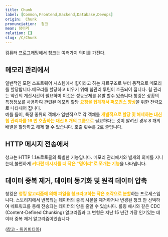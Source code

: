 ```yaml
---
title: Chunk
label: [Common,Frontend,Backend,Database,Devops]
origin:  Chunk
pronunciation:  청크
mean: 덩어리
relation: []
slug: /C/Chunk
---
```


<content>
<p>컴퓨터 프로그래밍에서 청크는 여러가지 의미를 가진다.</p><h2 id="">메모리 관리에서</h2><p>일반적인 모던 소프트웨어 시스템에서 힙이라고 하는 자료구조로 부터 동적으로 메모리를 할당합니다.메모리를 할당하고 비우기 위해 힙관리 루틴이 호출되어 집니다. 힙 관리는 약간의 계산시간이 필요하며 이것은 성능문제를 유발 할수 있습니다.청킹은 상황의 특정정보를 사용하여 관련된 메모리 할당 <span style="color:#FFBF00; font-weight:bold;">요청을 집계해서 퍼포먼스 향상</span>을 위한 전략으로 나타내어 집니다.<br />예를 들어, 특정 종류의 객체가 일반적으로 각 객체를 <span style="color:#FFBF00; font-weight:bold;">개별적으로 할당 및 해제하는 대신 힙 관리자를 16 번 호출하는 대신 8 개의 그룹으로</span> 필요하다는 것이 알려진 경우 8 개의 배열을 할당하고 해제 할 수 있습니다. 호출 횟수를 2로 줄입니다.</p><h2 id="http">HTTP 메시지 전송에서</h2><p>청크는 HTTP 1.1프로토콜의 특별한 기능입니다. 메모리 관리에서와 별개의 의미를 지니는데,불편하게 <span style="color:#FFBF00; font-weight:bold;">커다란 메시지를 더 작은 "덩어리"로 쪼개는 기능</span>을 나타냅니다.</p><h2 id="-1">데이터 중복 제거, 데이터 동기화 및 원격 데이터 압축</h2><p>청킹은 <span style="color:#FFBF00; font-weight:bold;">청킹 알고리즘에 의해 파일을 청크라고하는 작은 조각으로 분할</span>하는 프로세스입니다. 스토리지에서 반복되는 데이터의 중복 사본을 제거하거나 변경된 청크 만 선택하여 네트워크를 통해 전송되는 데이터의 양을 줄일 수 있습니다. 롤링 해시와 같은 CDC (Content-Defined Chunking) 알고리즘과 그 변형은 지난 15 년간 가장 인기있는 데이터 중복 제거 알고리즘이었습니다</p><p>(<a href="https://en.wikipedia.org/wiki/Chunking_(computing)">참고 - 위키피디아</a>)</p>
</content>
